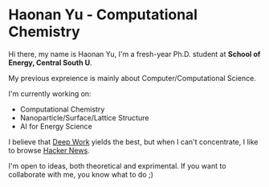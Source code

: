 # Haonan Yu - Computational Chemistry

Hi there, my name is Haonan Yu, I'm a fresh-year Ph.D. student at **School of Energy, Central South U**.

My previous expreience is mainly about Computer/Computational Science.

I'm currently working on:

- Computational Chemistry
- Nanoparticle/Surface/Lattice Structure
- AI for Energy Science

I believe that [Deep Work](https://en.wikipedia.org/wiki/Attention_management) yields the best, but when I can't concentrate, I like to browse [Hacker News](https://news.ycombinator.com/).

I'm open to ideas, both theoretical and exprimental. If you want to collaborate with me, you know what to do ;)
